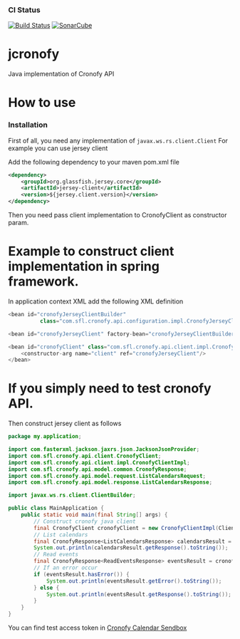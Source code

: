 ### CI Status
[![Build Status](https://travis-ci.org/Biacode/jcronofy.svg?branch=master)](https://travis-ci.org/Biacode/jcronofy)
[![SonarCube](https://getstreaming.files.wordpress.com/2012/10/sonar.png)](https://sonarqube.com/dashboard/index/com.sfl.cronofy:cronofy)
# jcronofy
Java implementation of Cronofy API
# How to use

### Installation

First of all, you need any implementation of ```javax.ws.rs.client.Client```
For example you can use jersey client

Add the following dependency to your maven pom.xml file
```xml
<dependency>
    <groupId>org.glassfish.jersey.core</groupId>
    <artifactId>jersey-client</artifactId>
    <version>${jersey.client.version}</version>
</dependency>
```
Then you need pass client implementation to CronofyClient as constructor param.

# Example to construct client implementation in spring framework.
In application context XML add the following XML definition
```java
<bean id="cronofyJerseyClientBuilder"
          class="com.sfl.cronofy.api.configuration.impl.CronofyJerseyClientBuilderImpl"/>

<bean id="cronofyJerseyClient" factory-bean="cronofyJerseyClientBuilder" factory-method="build"/>

<bean id="cronofyClient" class="com.sfl.cronofy.api.client.impl.CronofyClientImpl">
    <constructor-arg name="client" ref="cronofyJerseyClient"/>
</bean>

```

# If you simply need to test cronofy API.
Then construct jersey client as follows
```java
package my.application;

import com.fasterxml.jackson.jaxrs.json.JacksonJsonProvider;
import com.sfl.cronofy.api.client.CronofyClient;
import com.sfl.cronofy.api.client.impl.CronofyClientImpl;
import com.sfl.cronofy.api.model.common.CronofyResponse;
import com.sfl.cronofy.api.model.request.ListCalendarsRequest;
import com.sfl.cronofy.api.model.response.ListCalendarsResponse;

import javax.ws.rs.client.ClientBuilder;

public class MainApplication {
    public static void main(final String[] args) {
        // Construct cronofy java client
        final CronofyClient cronofyClient = new CronofyClientImpl(ClientBuilder.newBuilder().register(JacksonJsonProvider.class).build());
        // List calendars
        final CronofyResponse<ListCalendarsResponse> calendarsResult = cronofyClient.listCalendars(new ListCalendarsRequest("your access token here"));
        System.out.println(calendarsResult.getResponse().toString());
        // Read events
        final CronofyResponse<ReadEventsResponse> eventsResult = cronofyClient.readEvents(new ReadEventsRequest("your access token here", "Etc/UTC"));
        // If an error occur
        if (eventsResult.hasError()) {
            System.out.println(eventsResult.getError().toString());
        } else {
            System.out.println(eventsResult.getResponse().toString());
        }
    }
}
```

You can find test access token in [Cronofy Calendar Sendbox](https://app.cronofy.com/oauth/sandbox)
